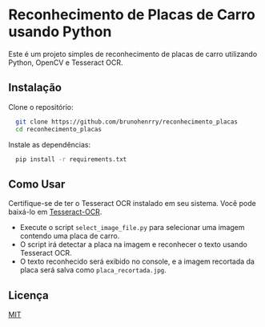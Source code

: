 
# Reconhecimento de Placas de Carro usando Python

Este é um projeto simples de reconhecimento de placas de carro utilizando Python, OpenCV e Tesseract OCR.

## Instalação

Clone o repositório:
```bash
  git clone https://github.com/brunohenrry/reconhecimento_placas
  cd reconhecimento_placas
```
Instale as dependências:
```bash
  pip install -r requirements.txt
```

## Como Usar
Certifique-se de ter o Tesseract OCR instalado em seu sistema. Você pode baixá-lo em [Tesseract-OCR](https://github.com/tesseract-ocr/tesseract).

- Execute o script `select_image_file.py` para selecionar uma imagem contendo uma placa de carro.
- O script irá detectar a placa na imagem e reconhecer o texto usando Tesseract OCR.
- O texto reconhecido será exibido no console, e a imagem recortada da placa será salva como `placa_recortada.jpg`.



## Licença

[MIT](https://choosealicense.com/licenses/mit/)


